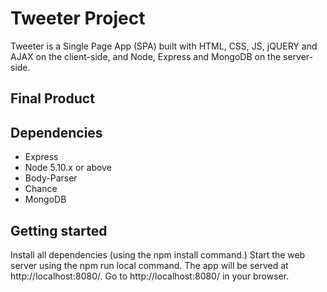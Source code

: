 # Tweeter Project

Tweeter is a Single Page App (SPA) built with HTML, CSS, JS, jQUERY and AJAX on the client-side, and Node, Express and MongoDB on the server-side.

## Final Product


## Dependencies

- Express
- Node 5.10.x or above
- Body-Parser
- Chance
- MongoDB

## Getting started

Install all dependencies (using the npm install command.)
Start the web server using the npm run local command. The app will be served at http://localhost:8080/.
Go to http://localhost:8080/ in your browser.